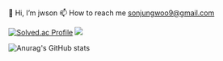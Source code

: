 👋 Hi, I’m jwson
📫 How to reach me sonjungwoo9@gmail.com

[![Solved.ac Profile](http://mazassumnida.wtf/api/v2/generate_badge?boj=sonjungwoo9)](https://solved.ac/sonjungwoo9/)
<img src="http://mazandi.herokuapp.com/api?handle={sonjungwoo9}&theme=warm"/>


![Anurag's GitHub stats](https://github-readme-stats.vercel.app/api?username=jwson-automation&show_icons=true&theme=cobalt)

<!---
jwson-automation/jwson-automation is a ✨ special ✨ repository because its `README.md` (this file) appears on your GitHub profile.
You can click the Preview link to take a look at your changes.
--->
